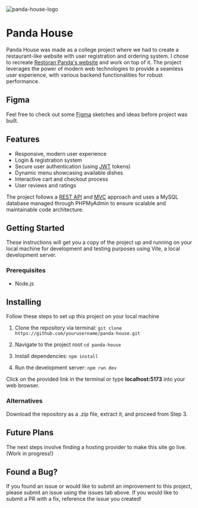 ![panda-house-logo](https://github.com/LighterThanAir7/Panda-House/assets/136199576/e42cd3df-9455-4c2c-ab9a-eb931f16d5cc)

# Panda House

Panda House was made as a college project where we had to create a restaurant-like website with user registration and ordering system. I chose to recreate [Restoran Panda's website](https://restoranpanda.hr/index.php) and work on top of it. The project leverages the power of modern web technologies to provide a seamless user experience, with various backend functionalities for robust performance.

## Figma

Feel free to check out some [Figma](https://www.figma.com/design/VlTK2iNp6JQAoZ4nSr6YWY/Projekt-Panda?node-id=0-1&t=fh20dSC7nSC4DAwn-1) sketches and ideas before project was built. 

## Features
- Responsive, modern user experience
- Login & registration system
- Secure user authentication (using [JWT](https://jwt.io/) tokens)
- Dynamic menu showcasing available dishes
- Interactive cart and checkout process
- User reviews and ratings
  
The project follows a [REST API](https://www.techtarget.com/searchapparchitecture/definition/RESTful-API) and [MVC](https://developer.mozilla.org/en-US/docs/Glossary/MVC) approach and uses a MySQL database managed through PHPMyAdmin to ensure scalable and maintainable code architecture.


## Getting Started
These instructions will get you a copy of the project up and running on your local machine for development and testing purposes using Vite, a local development server.

### Prerequisites
- Node.js

## Installing

Follow these steps to set up this project on your local machine

1. Clone the repository via terminal:
```git clone https://github.com/yourusername/panda-house.git```

2. Navigate to the project root
```cd panda-house```

3. Install dependencies:
```npm install```

4. Run the development server:
```npm run dev```

Click on the provided link in the terminal or type **localhost:5173** into your web browser.

### Alternatives

Download the repository as a .zip file, extract it, and proceed from Step 3.
## Future Plans

The next steps involve finding a hosting provider to make this site go live. (Work in progress!)
## Found a Bug?

If you found an issue or would like to submit an improvement to this project, please submit an issue using the issues tab above. If you would like to submit a PR with a fix, reference the issue you created!
